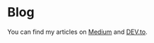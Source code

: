 # Blog

You can find my articles on [Medium](https://medium.com/@maximegel) and [DEV.to](https://dev.to/maximegel).
